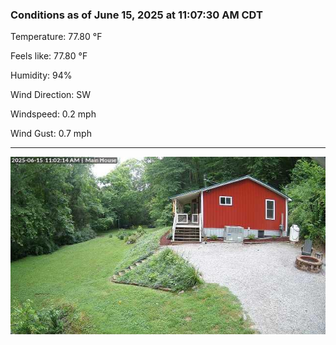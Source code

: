 ### Conditions as of June 15, 2025 at 11:07:30 AM CDT 

Temperature: 77.80 &deg;F

Feels like: 77.80 &deg;F

Humidity: 94%

Wind Direction: SW

Windspeed: 0.2 mph

Wind Gust: 0.7 mph

---

<img src="./images/latest.jpeg"/>


